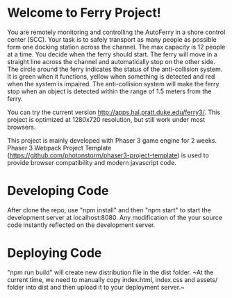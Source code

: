 # Welcome to Ferry Project!

You are remotely monitoring and controlling the AutoFerry in a shore control center (SCC). Your task is to safely transport as many people as possible form one docking station across the channel. The max capacity is 12 people at a time. You decide when the ferry should start. The ferry will move in a straight line across the channel and automatically stop on the other side. The circle around the ferry indicates the status of the anti-collision system. It is green when it functions, yellow when something is detected and red when the system is impaired. The anti-collision system will make the ferry stop when an object is detected within the range of 1.5 meters from the ferry.

You can try the current version http://apps.hal.pratt.duke.edu/ferry3/. This project is optimized at 1280x720 resolution, but still work under most browsers.

This project is mainly developed with Phaser 3 game engine for 2 weeks. Phaser 3 Webpack Project Template (https://github.com/photonstorm/phaser3-project-template) is used to provide browser compatibility and modern javascript code.

# Developing Code

After clone the repo, use "npm install" and then "npm start" to start the development server at localhost:8080. Any modification of the your source code instantly reflected on the development server.

# Deploying Code

"npm run build" will create new distribution file in the dist folder. ~At the current time, we need to manually copy index.html, index.css and assets/ folder into dist and then upload it to your deployment server.~